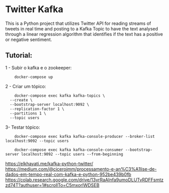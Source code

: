 # Twitter Kafka

This is a Python project that utilizes Twitter API for reading streams of tweets in real time and posting to a Kafka Topic to have the text analysed through a linear regression algorithm that identifies if the text has a positive or negative sentiment.

## Tutorial:

1 - Subir o kafka e o zookeeper:

```
    docker-compose up
```

2 - Criar um tópico:

```
    docker-compose exec kafka kafka-topics \
  --create \
  --bootstrap-server localhost:9092 \
  --replication-factor 1 \
  --partitions 1 \
  --topic users
```

3- Testar tópico:

```
    docker-compose exec kafka kafka-console-producer --broker-list localhost:9092 --topic users
```

```
    docker-compose exec kafka kafka-console-consumer --bootstrap-server localhost:9092 --topic users --from-beginning
```

https://elkhayati.me/kafka-python-twitter/
https://medium.com/@cicerojmm/processamento-e-an%C3%A1lise-de-dados-em-tempo-real-com-kafka-e-python-952be439b0fb
https://colab.research.google.com/drive/13vrRaAInfa9umoDLUTvRDFFsmtzzd74T?authuser=1#scrollTo=C5mxorlWDSEB
